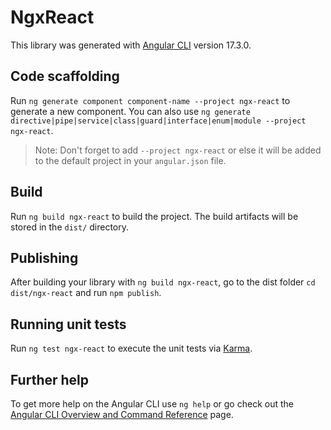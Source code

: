 # NgxReact

This library was generated with [Angular CLI](https://github.com/angular/angular-cli) version 17.3.0.

## Code scaffolding

Run `ng generate component component-name --project ngx-react` to generate a new component. You can also use `ng generate directive|pipe|service|class|guard|interface|enum|module --project ngx-react`.
> Note: Don't forget to add `--project ngx-react` or else it will be added to the default project in your `angular.json` file. 

## Build

Run `ng build ngx-react` to build the project. The build artifacts will be stored in the `dist/` directory.

## Publishing

After building your library with `ng build ngx-react`, go to the dist folder `cd dist/ngx-react` and run `npm publish`.

## Running unit tests

Run `ng test ngx-react` to execute the unit tests via [Karma](https://karma-runner.github.io).

## Further help

To get more help on the Angular CLI use `ng help` or go check out the [Angular CLI Overview and Command Reference](https://angular.io/cli) page.
